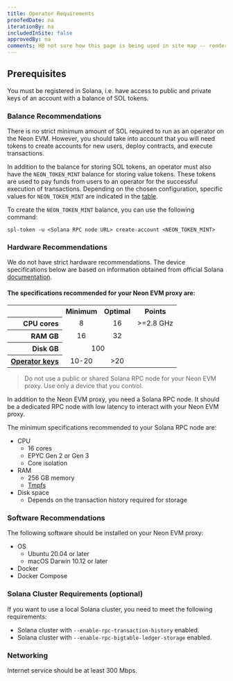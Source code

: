 ```yaml
---
title: Operator Requirements
proofedDate: na
iterationBy: na
includedInSite: false
approvedBy: na
comments: HB not sure how this page is being used in site map -- renders without sidebar TODO fix 
---
```


## Prerequisites

You must be registered in Solana, i.e. have access to public and private keys of an account with a balance of SOL tokens.

### Balance Recommendations

There is no strict minimum amount of SOL required to run as an operator on the Neon EVM. However, you should take into account that you will need tokens to create accounts for new users, deploy contracts, and execute transactions.

In addition to the balance for storing SOL tokens, an operator must also have the `NEON_TOKEN_MINT` balance for storing value tokens. These tokens are used to pay funds from users to an operator for the successful execution of transactions. Depending on the chosen configuration, specific values for `NEON_TOKEN_MINT` are indicated in the [table](operating/operator_guide.md#neon_token_mint).
<!-- bust link -->
To create the `NEON_TOKEN_MINT` balance, you can use the following command:
```
spl-token -u <Solana RPC node URL> create-account <NEON_TOKEN_MINT>
```

### Hardware Recommendations
We do not have strict hardware recommendations. The device specifications below are based on information obtained from official Solana [documentation](https://docs.solana.com/running-validator/validator-reqs).

#### The specifications recommended for your Neon EVM proxy are:

<table>
  <tbody>
    <tr><th></th><th>Minimum</th><th>Optimal</th><th>Points</th></tr>
    <tr><th align="right">CPU cores</th><td align="center">8</td><td align="center">16</td><td> >=2.8 GHz</td></tr>
    <tr><th align="right">RAM GB</th><td align="center">16</td><td align="center">32</td><td></td></tr>
    <tr><th align="right">Disk GB</th><td colspan="2" align="center">100</td><td></td></tr>
    <tr><th align="right"><a href="">Operator keys</a></th><td align="center"> 10-20</td><td align="center"> >20</td><td></td></tr>
  </tbody>
</table>

> Do not use a public or shared Solana RPC node for your Neon EVM proxy. Use only a device that you control.

In addition to the Neon EVM proxy, you need a Solana RPC node. It should be a dedicated RPC node with low latency to interact with your Neon EVM proxy.

The minimum specifications recommended to your Solana RPC node are:
  * CPU
    * 16 cores
    * EPYC Gen 2 or Gen 3
    * Core isolation
  * RAM
    * 256 GB memory
    * [Tmpfs](about/terminology.md#tmpfs)
  * Disk space
    * Depends on the transaction history required for storage

### Software Recommendations
The following software should be installed on your Neon EVM proxy:
  * OS
    * Ubuntu 20.04 or later
    * macOS Darwin 10.12 or later
  * Docker
  * Docker Compose

### Solana Cluster Requirements (optional)
If you want to use a local Solana cluster, you need to meet the following requirements:
  * Solana cluster with `--enable-rpc-transaction-history` enabled.
  * Solana cluster with `--enable-rpc-bigtable-ledger-storage` enabled.

### Networking
Internet service should be at least 300 Mbps.
